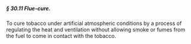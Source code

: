 ##### § 30.11 Flue-cure. #####

To cure tobacco under artificial atmospheric conditions by a process of regulating the heat and ventilation without allowing smoke or fumes from the fuel to come in contact with the tobacco.